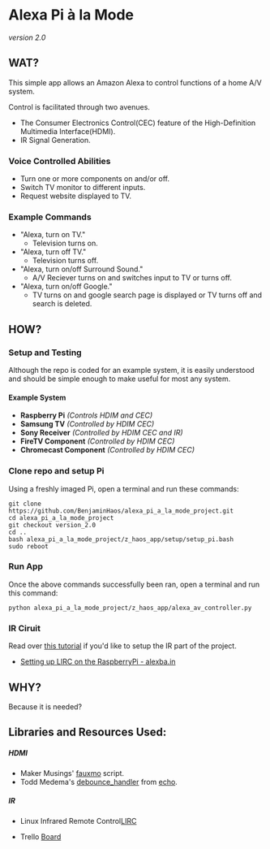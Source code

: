 # Alexa Pi à la Mode

*version 2.0*

## WAT?

This simple app allows an Amazon Alexa to control functions of a home A/V system.

Control is facilitated through two avenues. 

* The Consumer Electronics Control(CEC) feature of the High-Definition Multimedia Interface(HDMI).
* IR Signal Generation.


### Voice Controlled Abilities

* Turn one or more components on and/or off.
* Switch TV monitor to different inputs.
* Request website displayed to TV.

### Example Commands

* "Alexa, turn on TV."
    * Television turns on.
* "Alexa, turn off TV."
    * Television turns off.
* "Alexa, turn on/off Surround Sound."
    * A/V Reciever turns on and switches input to TV or turns off.
* "Alexa, turn on/off Google."
    * TV turns on and google search page is displayed or TV turns off and search is deleted.

## HOW?

### Setup and Testing

Although the repo is coded for an example system, it is easily understood and should be simple enough to make useful for most any system.

#### Example System

* **Raspberry Pi** *(Controls HDIM and CEC)*
* **Samsung TV** *(Controlled by HDIM CEC)*
* **Sony Receiver** *(Controlled by HDIM CEC and IR)*
* **FireTV Component** *(Controlled by HDIM CEC)*
* **Chromecast Component** *(Controlled by HDIM CEC)*

### Clone repo and setup Pi

Using a freshly imaged Pi, open a terminal and run these commands:

```
git clone https://github.com/BenjaminHaos/alexa_pi_a_la_mode_project.git
cd alexa_pi_a_la_mode_project
git checkout version_2.0
cd ..
bash alexa_pi_a_la_mode_project/z_haos_app/setup/setup_pi.bash
sudo reboot
```
### Run App

Once the above commands successfully been ran, open a terminal and run this command:
```
python alexa_pi_a_la_mode_project/z_haos_app/alexa_av_controller.py
```

### IR Ciruit

Read over [this tutorial]() if you'd like to setup the IR part of the project.

* [Setting up LIRC on the RaspberryPi - alexba.in](http://alexba.in/blog/2013/01/06/setting-up-lirc-on-the-raspberrypi/)


## WHY?

Because it is needed?


## Libraries and Resources Used:

##### HDMI
* Maker Musings' [fauxmo](https://github.com/makermusings/fauxmo) script.
* Todd Medema's [debounce_handler](https://github.com/toddmedema/echo/blob/master/debounce_handler.py) from [echo](https://github.com/toddmedema/echo).

##### IR
* Linux Infrared Remote Control[LIRC](http://www.lirc.org/)

* Trello [Board](https://trello.com/b/MZ76eJ5S)


